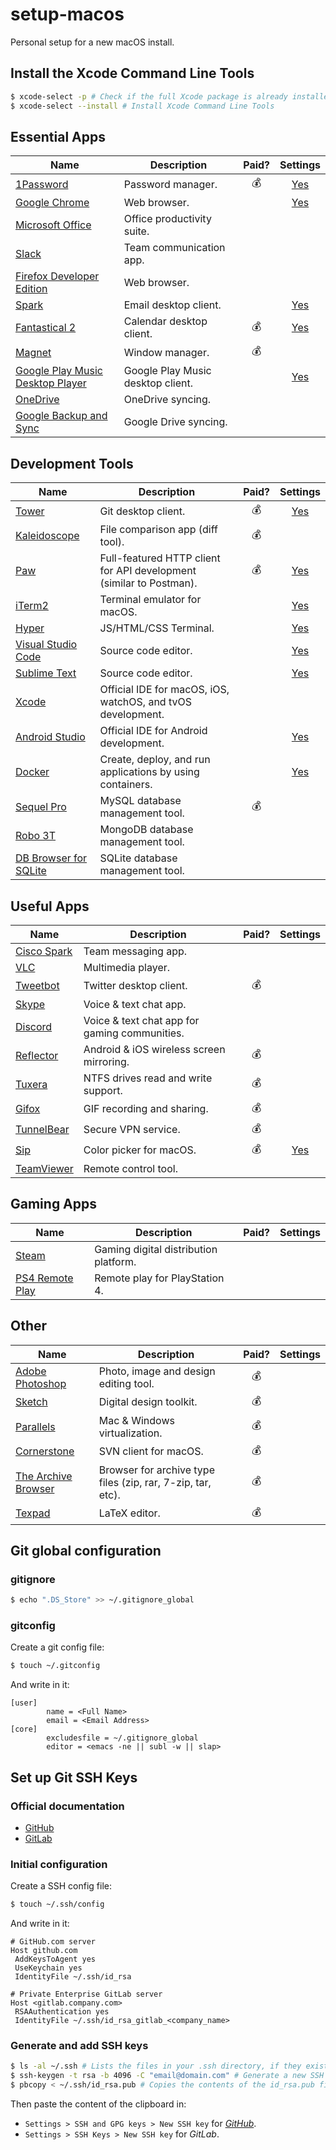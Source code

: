 # setup-macos

Personal setup for a new macOS install.

## Install the Xcode Command Line Tools

```sh
$ xcode-select -p # Check if the full Xcode package is already installed
$ xcode-select --install # Install Xcode Command Line Tools
```

## Essential Apps

| Name | Description | Paid? | Settings |
| ---------------- | ------------- |:-----:|:--------:|
| [1Password](https://1password.com/) | Password manager. | 💰 | [Yes](./settings/1password) |
| [Google Chrome](https://www.google.com/chrome/) | Web browser.  |   | [Yes](./chrome/1password) |
| [Microsoft Office](https://www.office.com) | Office productivity suite. |   |   |
| [Slack](https://www.slack.com) | Team communication app. |   |   |
| [Firefox Developer Edition](https://www.mozilla.org/en-US/firefox/developer/) | Web browser. |   |   |
| [Spark](https://itunes.apple.com/us/app/spark-love-your-email-again/id1176895641?mt=12) | Email desktop client. |   | [Yes](./settings/spark) |
| [Fantastical 2](https://flexibits.com/fantastical) | Calendar desktop client. | 💰 | [Yes](./settings/fantastical2) |
| [Magnet](https://itunes.apple.com/us/app/magnet/id441258766?mt=12) | Window manager. | 💰 |   |
| [Google Play Music Desktop Player](https://www.googleplaymusicdesktopplayer.com/) | Google Play Music desktop client. |   | [Yes](./settings/gpmdp) |
| [OneDrive](https://itunes.apple.com/us/app/onedrive/id823766827?mt=12) | OneDrive syncing. |   |   |
| [Google Backup and Sync](https://www.google.com/drive/download/backup-and-sync/) | Google Drive syncing. |   |   |

## Development Tools

| Name | Description | Paid? | Settings |
| ---------------- | ------------- |:-----:|:--------:|
| [Tower](https://www.git-tower.com/) | Git desktop client. | 💰 | [Yes](./settings/tower) |
| [Kaleidoscope](https://www.kaleidoscopeapp.com/) | File comparison app (diff tool). | 💰 |  |
| [Paw](https://paw.cloud/) | Full-featured HTTP client for API development (similar to Postman). | 💰 | [Yes](./settings/paw) |
| [iTerm2](https://www.iterm2.com/) | Terminal emulator for macOS. | | [Yes](./settings/iterm2) |
| [Hyper](http://hyper.is/) | JS/HTML/CSS Terminal. | | [Yes](./settings/hyper) |
| [Visual Studio Code](https://code.visualstudio.com/) | Source code editor. | | [Yes](./settings/vscode) |
| [Sublime Text](https://www.sublimetext.com/) | Source code editor. | | [Yes](./settings/sublime) |
| [Xcode](https://itunes.apple.com/fr/app/xcode/id497799835?l=en&mt=12) | Official IDE for macOS, iOS, watchOS, and tvOS development. | | |
| [Android Studio](https://developer.android.com/studio/index.html) | Official IDE for Android development. | | [Yes](./settings/androidstudio) |
| [Docker](https://www.docker.com/) | Create, deploy, and run applications by using containers. | | [Yes](./settings/docker) |
| [Sequel Pro](https://www.sequelpro.com/) | MySQL database management tool. | 💰 | |
| [Robo 3T](https://robomongo.org/) | MongoDB database management tool. | | |
| [DB Browser for SQLite](http://sqlitebrowser.org/) | SQLite database management tool. | | |

## Useful Apps

| Name | Description | Paid? | Settings |
| ---------------- | ------------- |:-----:|:--------:|
| [Cisco Spark](https://www.ciscospark.com/) | Team messaging app. | | |
| [VLC](https://www.videolan.org/vlc/index.html) | Multimedia player. | | |
| [Tweetbot](https://itunes.apple.com/us/app/tweetbot-for-twitter/id557168941?mt=12) | Twitter desktop client. | 💰 | |
| [Skype](https://www.skype.com/en/) | Voice & text chat app. | | |
| [Discord](https://discordapp.com/) | Voice & text chat app for gaming communities. | | |
| [Reflector](http://www.airsquirrels.com/reflector/) | Android & iOS wireless screen mirroring. | 💰 | |
| [Tuxera](https://www.tuxera.com/products/tuxera-ntfs-for-mac/) | NTFS drives read and write support. | 💰 | |
| [Gifox](https://gifox.io/) | GIF recording and sharing. | 💰 | |
| [TunnelBear](https://www.tunnelbear.com/) | Secure VPN service. | 💰 | |
| [Sip](https://sipapp.io/)  | Color picker for macOS. | 💰 | [Yes](./settings/sip) |
| [TeamViewer](https://www.teamviewer.com/en/) | Remote control tool. | | |

## Gaming Apps

| Name | Description | Paid? | Settings |
| ---------------- | ------------- |:-----:|:--------:|
| [Steam](http://store.steampowered.com/) | Gaming digital distribution platform. | | |
| [PS4 Remote Play](https://remoteplay.dl.playstation.net/remoteplay/lang/en/index.html) | Remote play for PlayStation 4. | | |

## Other

| Name | Description | Paid? | Settings |
| ---------------- | ------------- |:-----:|:--------:|
| [Adobe Photoshop](https://www.adobe.com/products/photoshop.html) | Photo, image and design editing tool. | 💰 |  |
| [Sketch](https://www.sketchapp.com/) | Digital design toolkit. | 💰 |  |
| [Parallels](https://www.parallels.com/) | Mac & Windows virtualization. | 💰 |  |
| [Cornerstone](https://cornerstone.assembla.com/) | SVN client for macOS. | 💰 |  |
| [The Archive Browser](https://theunarchiver.com/archive-browser) | Browser for archive type files (zip, rar, 7-zip, tar, etc). | 💰 |  |
| [Texpad](https://www.texpad.com/) | LaTeX editor. | 💰 |  |

## Git global configuration

### gitignore

```sh
$ echo ".DS_Store" >> ~/.gitignore_global
```

### gitconfig

Create a git config file:

```sh
$ touch ~/.gitconfig
```

And write in it:

```
[user]
        name = <Full Name>
        email = <Email Address>
[core]
        excludesfile = ~/.gitignore_global
        editor = <emacs -ne || subl -w || slap>
```

## Set up Git SSH Keys

### Official documentation

* [GitHub](https://help.github.com/articles/connecting-to-github-with-ssh/)
* [GitLab](https://docs.gitlab.com/ee/ssh/README.html)

### Initial configuration

Create a SSH config file:

```sh
$ touch ~/.ssh/config
```

And write in it:

```
# GitHub.com server
Host github.com
 AddKeysToAgent yes
 UseKeychain yes
 IdentityFile ~/.ssh/id_rsa

# Private Enterprise GitLab server
Host <gitlab.company.com>
 RSAAuthentication yes
 IdentityFile ~/.ssh/id_rsa_gitlab_<company_name>
```

### Generate and add SSH keys

```sh
$ ls -al ~/.ssh # Lists the files in your .ssh directory, if they exist
$ ssh-keygen -t rsa -b 4096 -C "email@domain.com" # Generate a new SSH key
$ pbcopy < ~/.ssh/id_rsa.pub # Copies the contents of the id_rsa.pub file to your clipboard
```

Then paste the content of the clipboard in:
* `Settings > SSH and GPG keys > New SSH key` for [*GitHub*](https://github.com/settings/ssh/new).
* `Settings > SSH Keys > New SSH key` for *GitLab*.